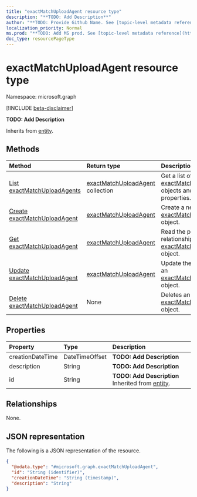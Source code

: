 ```yaml
---
title: "exactMatchUploadAgent resource type"
description: "**TODO: Add Description**"
author: "**TODO: Provide Github Name. See [topic-level metadata reference](https://msgo.azurewebsites.net/add/document/guidelines/metadata.html#topic-level-metadata)**"
localization_priority: Normal
ms.prod: "**TODO: Add MS prod. See [topic-level metadata reference](https://msgo.azurewebsites.net/add/document/guidelines/metadata.html#topic-level-metadata)**"
doc_type: resourcePageType
---
```


# exactMatchUploadAgent resource type

Namespace: microsoft.graph

[!INCLUDE [beta-disclaimer](../../includes/beta-disclaimer.md)]

**TODO: Add Description**


Inherits from [entity](../resources/entity.md).

## Methods
|Method|Return type|Description|
|:---|:---|:---|
|[List exactMatchUploadAgents](../api/exactmatchuploadagent-list.md)|[exactMatchUploadAgent](../resources/exactmatchuploadagent.md) collection|Get a list of the [exactMatchUploadAgent](../resources/exactmatchuploadagent.md) objects and their properties.|
|[Create exactMatchUploadAgent](../api/exactmatchuploadagent-create.md)|[exactMatchUploadAgent](../resources/exactmatchuploadagent.md)|Create a new [exactMatchUploadAgent](../resources/exactmatchuploadagent.md) object.|
|[Get exactMatchUploadAgent](../api/exactmatchuploadagent-get.md)|[exactMatchUploadAgent](../resources/exactmatchuploadagent.md)|Read the properties and relationships of an [exactMatchUploadAgent](../resources/exactmatchuploadagent.md) object.|
|[Update exactMatchUploadAgent](../api/exactmatchuploadagent-update.md)|[exactMatchUploadAgent](../resources/exactmatchuploadagent.md)|Update the properties of an [exactMatchUploadAgent](../resources/exactmatchuploadagent.md) object.|
|[Delete exactMatchUploadAgent](../api/exactmatchuploadagent-delete.md)|None|Deletes an [exactMatchUploadAgent](../resources/exactmatchuploadagent.md) object.|

## Properties
|Property|Type|Description|
|:---|:---|:---|
|creationDateTime|DateTimeOffset|**TODO: Add Description**|
|description|String|**TODO: Add Description**|
|id|String|**TODO: Add Description** Inherited from [entity](../resources/entity.md).|

## Relationships
None.

## JSON representation
The following is a JSON representation of the resource.
<!-- {
  "blockType": "resource",
  "keyProperty": "id",
  "@odata.type": "microsoft.graph.exactMatchUploadAgent",
  "baseType": "microsoft.graph.entity",
  "openType": false
}
-->
``` json
{
  "@odata.type": "#microsoft.graph.exactMatchUploadAgent",
  "id": "String (identifier)",
  "creationDateTime": "String (timestamp)",
  "description": "String"
}
```

